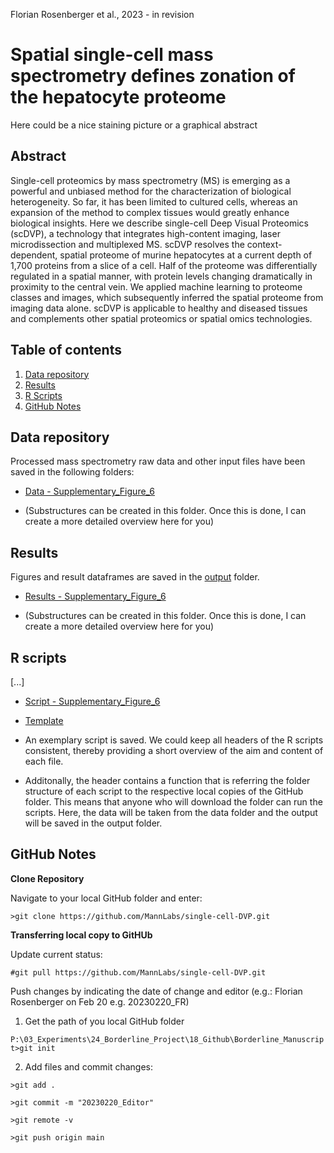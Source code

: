 Florian Rosenberger et al., 2023 - in revision

# Spatial single-cell mass spectrometry defines zonation of the hepatocyte proteome

Here could be a nice staining picture or a graphical abstract

## Abstract

Single-cell proteomics by mass spectrometry (MS) is emerging as a powerful and unbiased method for the characterization of biological heterogeneity. So far, it has been limited to cultured cells, whereas an expansion of the method to complex tissues would greatly enhance biological insights. Here we describe single-cell Deep Visual Proteomics (scDVP), a technology that integrates high-content imaging, laser microdissection and multiplexed MS. scDVP resolves the context-dependent, spatial proteome of murine hepatocytes at a current depth of 1,700 proteins from a slice of a cell. Half of the proteome was differentially regulated in a spatial manner, with protein levels changing dramatically in proximity to the central vein. We applied machine learning to proteome classes and images, which subsequently inferred the spatial proteome from imaging data alone. scDVP is applicable to healthy and diseased tissues and complements other spatial proteomics or spatial omics technologies.

## Table of contents

1. [Data repository](#Data-repository)
2. [Results](#Results)
3. [R Scripts](#R-Scripts)
4. [GitHub Notes](#GitHub-Notes)  

## Data repository

Processed mass spectrometry raw data and other input files have been saved in the following folders:

- [Data - Supplementary_Figure_6](/data/Supplementary_Figure_6)

- (Substructures can be created in this folder. Once this is done, I can create a more detailed overview here for you)

## Results

Figures and result dataframes are saved in the [output](/output/) folder. 

- [Results - Supplementary_Figure_6](/output/Supplementary_Figure_6)

- (Substructures can be created in this folder. Once this is done, I can create a more detailed overview here for you)

## R scripts

[...]

- [Script - Supplementary_Figure_6](Supplementary_Figure_6.R)

- [Template](Template.R)

- An exemplary script is saved. We could keep all headers of the R scripts consistent, thereby providing a short overview of the aim and content of each file. 
- Additonally, the header contains a function that is referring the folder structure of each script to the respective local copies of the GitHub folder. This means that anyone who will download the folder can run the scripts. Here, the data will be taken from the data folder and the output will be saved in the output folder. 

## GitHub Notes

**Clone Repository**

Navigate to your local GitHub folder and enter:

`>git clone https://github.com/MannLabs/single-cell-DVP.git`

**Transferring local copy to GitHUb**

Update current status:

`#git pull https://github.com/MannLabs/single-cell-DVP.git`

Push changes by indicating the date of change and editor (e.g.: Florian Rosenberger on Feb 20 e.g. 20230220_FR)

1. Get the path of you local GitHub folder

`P:\03_Experiments\24_Borderline_Project\18_Github\Borderline_Manuscript>git init`

2. Add files and commit changes:

`>git add .`

`>git commit -m "20230220_Editor"`

`>git remote -v`

`>git push origin main`



